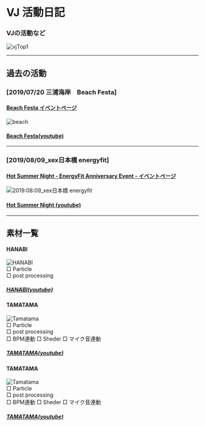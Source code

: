 # VJ 活動日記

### VJの活動など

![vjTop1](https://user-images.githubusercontent.com/43961147/64004855-17deb300-cb4a-11e9-92ae-3fda51196178.gif)

*** 
## 過去の活動

### [2019/07/20 三浦海岸　Beach Festa]
#### [Beach Festa イベントページ](https://www.facebook.com/events/784745598587503/)

![beach](https://user-images.githubusercontent.com/43961147/64005955-49f11480-cb4c-11e9-9fc9-9390bb26a3ac.gif)
#### [Beach Festa(youtube)](https://youtu.be/HeD6nGJItME)

***

### [2019/08/09_xex日本橋 energyfit]
#### [Hot Summer Night - EnergyFit Anniversary Event - イベントページ](https://www.facebook.com/events/2355217917890171/)

![2019:08:09_xex日本橋 energyfit](https://user-images.githubusercontent.com/43961147/64008286-c7b71f00-cb50-11e9-88d6-dfb0958c27e2.gif)

#### [Hot Summer Night (youtube)](https://www.youtube.com/watch?v=5WLDD9ZGeC4)

***

## 素材一覧

#### HANABI
![HANABI](https://user-images.githubusercontent.com/43961147/64009507-f0d8af00-cb52-11e9-8f0a-74697982f3d2.gif)  
□ Particle  
□ post processing   
##### [HANABI(youtube)](https://youtu.be/gzhm35RZdms)

#### TAMATAMA
![Tamatama](https://user-images.githubusercontent.com/43961147/64015026-904f6f00-cb5e-11e9-833a-e9fca662dd55.gif)  
□ Particle  
□ post processing  
□ BPM連動
□ Sheder
□ マイク音連動
##### [TAMATAMA(youtube)](https://youtu.be/fOx9jCOwnes)

#### TAMATAMA
![Tamatama](https://user-images.githubusercontent.com/43961147/64015026-904f6f00-cb5e-11e9-833a-e9fca662dd55.gif)  
□ Particle  
□ post processing  
□ BPM連動
□ Sheder
□ マイク音連動
##### [TAMATAMA(youtube)](https://youtu.be/fOx9jCOwnes)
